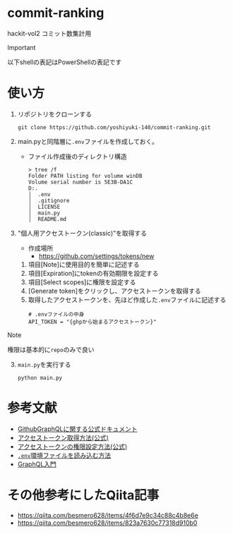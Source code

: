 # commit-ranking
hackit-vol2 コミット数集計用

> [!IMPORTANT]
> 以下shellの表記はPowerShellの表記です

# 使い方

1. リポジトリをクローンする
    ```shell
    git clone https://github.com/yoshiyuki-140/commit-ranking.git
    ```

2. main.pyと同階層に`.env`ファイルを作成しておく。
    - ファイル作成後のディレクトリ構造
        ```
        > tree /f
        Folder PATH listing for volume winDB
        Volume serial number is 5E3B-DA1C
        D:.
        │  .env
        │  .gitignore
        │  LICENSE
        │  main.py
        │  README.md
        ```

1. "個人用アクセストークン(classic)"を取得する
    - 作成場所
      - https://github.com/settings/tokens/new

    1. 項目[Note]に使用目的を簡単に記述する
    2. 項目[Expiration]にtokenの有効期限を設定する
    3. 項目[Select scopes]に権限を設定する
    4. [Generate token]をクリックし、アクセストークンを取得する
    5. 取得したアクセストークンを、先ほど作成した`.env`ファイルに記述する
        ```text:.env
        # .envファイルの中身
        API_TOKEN = "{ghpから始まるアクセストークン}"
        ```

> [!NOTE]
> 権限は基本的に`repo`のみで良い


3. `main.py`を実行する
    ```shell
    python main.py
    ```

# 参考文献
- [GithubGraphQLに関する公式ドキュメント](https://docs.github.com/ja/graphql)
- [アクセストークン取得方法(公式)](https://docs.github.com/ja/authentication/keeping-your-account-and-data-secure/managing-your-personal-access-tokens)
- [アクセストークンの権限設定方法(公式)](https://docs.github.com/ja/apps/oauth-apps/building-oauth-apps/scopes-for-oauth-apps)
- [`.env`環境ファイルを読み込む方法](https://zenn.dev/nakashi94/articles/9c93b6a58acdb4)
- [GraphQL入門](https://zenn.dev/yoshii0110/articles/2233e32d276551)

# その他参考にしたQiita記事

- https://qiita.com/besmero628/items/4f6d7e9c34c88c4b8e6e
- https://qiita.com/besmero628/items/823a7630c77318d910b0

